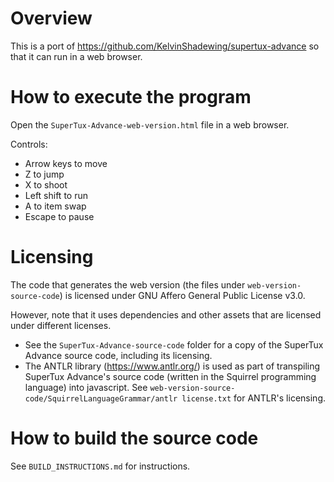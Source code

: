 
# Overview

This is a port of https://github.com/KelvinShadewing/supertux-advance so that it can run in a web browser.

# How to execute the program

Open the `SuperTux-Advance-web-version.html` file in a web browser.

Controls:

* Arrow keys to move
* Z to jump
* X to shoot
* Left shift to run
* A to item swap
* Escape to pause

# Licensing

The code that generates the web version (the files under `web-version-source-code`) is licensed under GNU Affero General Public License v3.0.

However, note that it uses dependencies and other assets that are licensed under different licenses.

* See the `SuperTux-Advance-source-code` folder for a copy of the SuperTux Advance source code, including its licensing.
* The ANTLR library (https://www.antlr.org/) is used as part of transpiling SuperTux Advance's source code (written in the Squirrel programming language) into javascript. See `web-version-source-code/SquirrelLanguageGrammar/antlr license.txt` for ANTLR's licensing.

# How to build the source code

See `BUILD_INSTRUCTIONS.md` for instructions.
